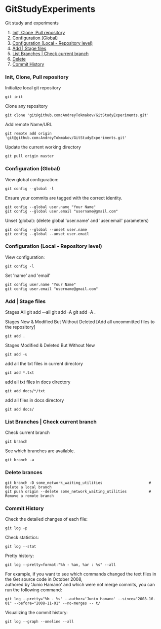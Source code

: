 # GitStudyExperiments
Git study and experiments

1. [Init, Clone, Pull repository](#init_clone_pull)
2. [Configuration (Global)](#configuration_global)
3. [Configuration (Local - Repository level)](#configuration_local)
4. [Add | Stage files](#add_stage_files)
5. [List Branches | Check current branch](#list_branches)
6. [Delete](#delete_brances)
7. [Commit History](#commit_history)


<a name="init_clone_pull"></a>
###  Init, Clone, Pull repository
Initialize local git repository

	git init
	
Clone any repository

	git clone 'git@github.com:AndreyTokmakov/GitStudyExperiments.git'

Add remote Name/URL

	git remote add origin 'git@github.com:AndreyTokmakov/GitStudyExperiments.git'
	
Update the current working directory

	git pull origin master	


<a name="configuration_global"></a>
###  Configuration (Global)

View global configuration:

	git config --global -l	


Ensure your commits are tagged with the correct identity.

	git config --global user.name "Your Name"
	git config --global user.email "username@gmail.com"

Unset (global): (delete global 'user.name' and 'user.email' parameters)

    git config --global --unset user.name
    git config --global --unset user.email


<a name="configuration_local"></a>
###  Configuration (Local - Repository level)

View configuration:

	git config -l

Set 'name' and 'email'

    git config user.name "Your Name"
    git config user.email "username@gmail.com"


<a name="add_stage_files"></a>
###  Add | Stage files

Stages All
	git add --all
	git add -A
	git add -A .

Stages New & Modified But Without Deleted [Add all uncommitted files to the repository]

	git add . 

Stages Modified & Deleted But Without New

	git add -u 

add all the txt files in current directory

	git add *.txt 

add all txt files in docs directory

	git add docs/*/txt

add all files in docs directory

	git add docs/

<a name="list_branches"></a>
###  List Branches | Check current branch

Check current branch

	git branch

See which branches are available.

	git branch -a

<a name="delete_brances"></a>
###  Delete brances

    git branch -D some_network_waiting_utilities                     #  Delete a local branch
    git push origin --delete some_network_waiting_utilities          #  Remove a remote branch 

<a name="commit_history"></a>
###  Commit History

Check the detailed changes of each file:

	git log -p

Check statistics:

	git log --stat

Pretty history:

	git log --pretty=format:"%h - %an, %ar : %s" --all

For example, if you want to see which commands changed the text files in the Get source code in October 2008, </br>
authored by 'Junio Hamano' and which were not merge commits, you can run the following command:

	git log --pretty="%h - %s" --author='Junio Hamano' --since="2008-10-01" --before="2008-11-01" --no-merges -- t/

Visualizing the commit history:

	git log --graph --oneline --all